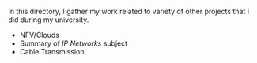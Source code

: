 In this directory, I gather my work related to variety of other projects that I did during my university.

- NFV/Clouds 
- Summary of _IP Networks_ subject
- Cable Transmission 
